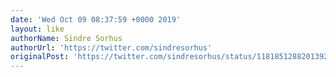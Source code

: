```yaml
---
date: 'Wed Oct 09 08:37:59 +0000 2019'
layout: like
authorName: Sindre Sorhus
authorUrl: 'https://twitter.com/sindresorhus'
originalPost: 'https://twitter.com/sindresorhus/status/1181851288201392130'
---
```


